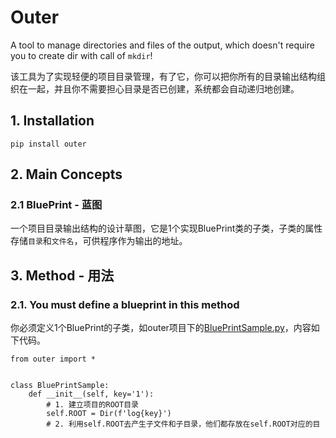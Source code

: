 # Outer

A tool to manage directories and files of the output, which doesn't require you to create dir with call of `mkdir`!

该工具为了实现轻便的项目目录管理，有了它，你可以把你所有的目录输出结构组织在一起，并且你不需要担心目录是否已创建，系统都会自动递归地创建。

## 1. Installation

```
pip install outer
```

## 2. Main Concepts

### 2.1 BluePrint - 蓝图

一个项目目录输出结构的设计草图，它是1个实现BluePrint类的子类，子类的属性存储`目录`和`文件名`，可供程序作为输出的地址。

## 3. Method - 用法

### 2.1. You must define a blueprint in this method

你必须定义1个BluePrint的子类，如outer项目下的[BluePrintSample.py](demo/BluePrintSample.py)，内容如下代码。

```
from outer import *


class BluePrintSample:
    def __init__(self, key='1'):
        # 1. 建立项目的ROOT目录
        self.ROOT = Dir(f'log{key}')
        # 2. 利用self.ROOT去产生子文件和子目录，他们都存放在self.ROOT对应的目录下
        self.LOG_MAIN = self.ROOT.sub_file('run.log')
        self.LOG_TENSORBOARD = self.ROOT.sub_dir('event')
        self.FILE_CHECKPOINT = self.ROOT.sub_file('model.pkl')

        # 3. 此处的用法和2中的用法一样
        self.TRAIN_DIR = self.ROOT.sub_dir('train')
        self.TRAIN_IMG_OUTPUT = self.TRAIN_DIR.sub_dir('image')
        self.TRAIN_LABEL_OUTPUT = self.TRAIN_DIR.sub_dir('label')
        self.TRAIN_GT_OUTPUT = self.TRAIN_DIR.sub_dir('gt')
```


### 2.2. Then you can simply use it with `touch` or `touch_` method!

利用touch和touch_去使用BluePrint中的`文件`和`目录`。touch适用于BluePrint中没有占位符“{}”的情形，而touch_适用于目录中存在“{}”的情况。

```
from BluePrintSample import BluePrintSample

# 构建 blueprint 蓝图
blueprint = BluePrintSample('1')
# 使用touch_去生成路径，输出格式为字符串形式，如下参数‘1’替换了如上代码中A处的self.ROOT中的占位符"{}"
out = blueprint.TRAIN_IMG_OUTPUT
print(out)
# 对于目录上存在占位符，文件上也存在占位符的，请指定一起指定多个参数。
print(blueprint.FILE_CHECKPOINT)
```
